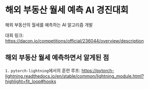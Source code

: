 # 해외 부동산 월세 예측 AI 경진대회

해외 부동산의 월세를 예측하는 AI 알고리즘 개발

대회 링크: https://dacon.io/competitions/official/236044/overview/description

## 해외 부동산 월세 예측하면서 알게된 점

`1.` `pytorch-lightning`에서의 훈련 루프: https://pytorch-lightning.readthedocs.io/en/stable/common/lightning_module.html?highlight=fit_loop#hooks
